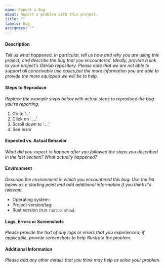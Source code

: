 ```yaml
---
name: Report a Bug
about: Report a problem with this project.
title: ""
labels: bug
assignees: ""
---
```


#### Description ####

_Tell us what happened. In particular, tell us how and why you are using this project, and describe the bug that you encountered.
Ideally, provide a link to your project's GitHub repository. Please note that we are not able to support all
conceivable use cases,but the more information you are able to provide the more equipped we will be to help._

#### Steps to Reproduce ####

_Replace the example steps below with actual steps to reproduce the bug you're reporting._

1. Go to '...'
2. Click on '....'
3. Scroll down to '....'
4. See error

#### Expected vs. Actual Behavior ####

_What did you expect to happen after you followed the steps you described in the last section? What actually happened?_

#### Environment ####

_Describe the environment in which you encountered this bug. Use the list below as a starting point and add additional information
if you think it's relevant._

- Operating system:
- Project version/tag:
- Rust version (run `rustup show`):

#### Logs, Errors or Screenshots ####

_Please provide the text of any logs or errors that you experienced; if applicable,
provide screenshots to help illustrate the problem._

#### Additional Information ####

_Please add any other details that you think may help us solve your problem._
